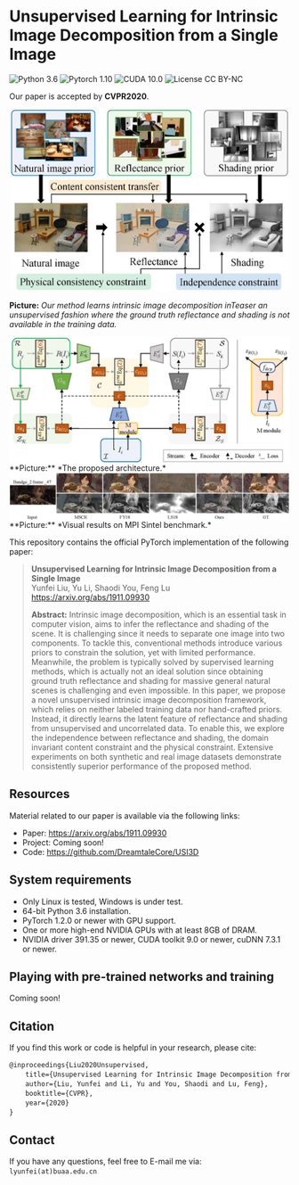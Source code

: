 # Unsupervised Learning for Intrinsic Image Decomposition from a Single Image

![Python 3.6](https://img.shields.io/badge/python-3.6-DodgerBlue.svg?style=plastic)
![Pytorch 1.10](https://img.shields.io/badge/pytorch-1.2.0-DodgerBlue.svg?style=plastic)
![CUDA 10.0](https://img.shields.io/badge/cuda-10.0-DodgerBlue.svg?style=plastic)
![License CC BY-NC](https://img.shields.io/badge/license-CC_BY--NC-DodgerBlue.svg?style=plastic)

 Our paper is accepted by **CVPR2020**. 

<div align=center>  <img src="figures/teaser.jpg" alt="Teaser" width="500" align="bottom" /> </div>

**Picture:**  *Our method learns intrinsic image decomposition inTeaser an unsupervised fashion where the ground truth reflectance and shading is not available in the training data.*



<div align=center>  <img src="./figures/main_image.jpg" alt="Main image" width="800" align="center" /> </div>
**Picture:**  *The proposed architecture.*



<div align=center>  <img src="./figures/MPI-results.jpg" alt="MPI Results" width="800" align="center" /> </div>
**Picture:**  *Visual results on MPI Sintel benchmark.*



This repository contains the official PyTorch implementation of the following paper:

> **Unsupervised Learning for Intrinsic Image Decomposition from a Single Image**<br>
>  Yunfei Liu, Yu Li, Shaodi You, Feng Lu<br> https://arxiv.org/abs/1911.09930 
> 
>**Abstract:**   Intrinsic image decomposition, which is an essential task in computer vision, aims to infer the reflectance and shading of the scene. It is challenging since it needs to separate one image into two components. To tackle this, conventional methods introduce various priors to constrain the solution, yet with limited performance. Meanwhile, the problem is typically solved by supervised learning methods, which is actually not an ideal solution since obtaining ground truth reflectance and shading for massive general natural scenes is challenging and even impossible. In this paper, we propose a novel unsupervised intrinsic image decomposition framework, which relies on neither labeled training data nor hand-crafted priors. Instead, it directly learns the latent feature of reflectance and shading from unsupervised and uncorrelated data. To enable this, we explore the independence between reflectance and shading, the domain invariant content constraint and the physical constraint. Extensive experiments on both synthetic and real image datasets demonstrate consistently superior performance of the proposed method. 

## Resources

Material related to our paper is available via the following links:

- Paper:  https://arxiv.org/abs/1911.09930 
- Project: Coming soon!
- Code: https://github.com/DreamtaleCore/USI3D

## System requirements

* Only Linux is tested, Windows is under test.
* 64-bit Python 3.6 installation. 
* PyTorch 1.2.0 or newer with GPU support.
* One or more high-end NVIDIA GPUs with at least 8GB of DRAM.
* NVIDIA driver 391.35 or newer, CUDA toolkit 9.0 or newer, cuDNN 7.3.1 or newer.

## Playing with pre-trained networks and training

Coming soon!

## Citation

If you find this work or code is helpful in your research, please cite:

```latex
@inproceedings{Liu2020Unsupervised,
	title={Unsupervised Learning for Intrinsic Image Decomposition from a Single Image},
	author={Liu, Yunfei and Li, Yu and You, Shaodi and Lu, Feng},
	booktitle={CVPR},
	year={2020}
}
```

## Contact

If you have any questions, feel free to E-mail me via: `lyunfei(at)buaa.edu.cn`